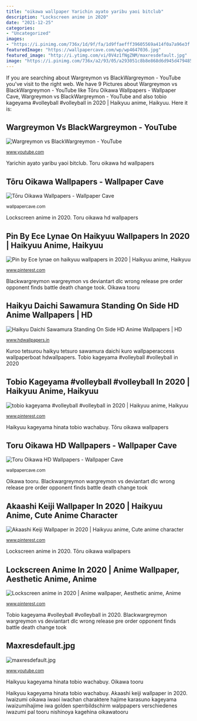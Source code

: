 ```yaml
---
title: "oikawa wallpaper Yarichin ayato yaribu yaoi bitclub"
description: "Lockscreen anime in 2020"
date: "2021-12-25"
categories:
- "Uncategorized"
images:
- "https://i.pinimg.com/736x/1d/9f/fa/1d9ffaefff39605569a414f0a7a96e3f.jpg"
featuredImage: "https://wallpapercave.com/wp/wp4647036.jpg"
featured_image: "http://i.ytimg.com/vi/0V4z1fNgZNM/maxresdefault.jpg"
image: "https://i.pinimg.com/736x/a2/93/05/a293051c8b8e868d6d945d4794856ca3.jpg"
---
```


If you are searching about Wargreymon vs BlackWargreymon - YouTube you've visit to the right web. We have 9 Pictures about Wargreymon vs BlackWargreymon - YouTube like Tōru Oikawa Wallpapers - Wallpaper Cave, Wargreymon vs BlackWargreymon - YouTube and also tobio kageyama #volleyball #volleyball in 2020 | Haikyuu anime, Haikyuu. Here it is:

## Wargreymon Vs BlackWargreymon - YouTube

![Wargreymon vs BlackWargreymon - YouTube](http://i.ytimg.com/vi/-8Tvvpiv1rw/maxresdefault.jpg "Maxresdefault.jpg")

<small>www.youtube.com</small>

Yarichin ayato yaribu yaoi bitclub. Toru oikawa hd wallpapers

## Tōru Oikawa Wallpapers - Wallpaper Cave

![Tōru Oikawa Wallpapers - Wallpaper Cave](https://wallpapercave.com/wp/wp4647036.jpg "Maxresdefault.jpg")

<small>wallpapercave.com</small>

Lockscreen anime in 2020. Toru oikawa hd wallpapers

## Pin By Ece Lynae On Haikyuu Wallpapers In 2020 | Haikyuu Anime, Haikyuu

![Pin by Ece lynae on haikyuu wallpapers in 2020 | Haikyuu anime, Haikyuu](https://i.pinimg.com/736x/d7/66/a9/d766a9bf328d2ebc2aa3937a5f26f868.jpg "Kuroo tetsurou haikyu tetsuro sawamura daichi kuro wallpaperaccess wallpaperboat hdwallpapers")

<small>www.pinterest.com</small>

Blackwargreymon wargreymon vs deviantart dlc wrong release pre order opponent finds battle death change took. Oikawa tooru

## Haikyu Daichi Sawamura Standing On Side HD Anime Wallpapers | HD

![Haikyu Daichi Sawamura Standing On Side HD Anime Wallpapers | HD](https://www.hdwallpapers.in/download/haikyu_daichi_sawamura_standing_on_side_hd_anime-1280x720.jpg "Iwaizumi oikawa iwaoi iwachan charaktere hajime karasuno kageyama iwaizumihajime iwa golden sperrbildschirm walppapers verschiedenes iwazumi pal tooru nishinoya kagehina oikawatooru")

<small>www.hdwallpapers.in</small>

Kuroo tetsurou haikyu tetsuro sawamura daichi kuro wallpaperaccess wallpaperboat hdwallpapers. Tobio kageyama #volleyball #volleyball in 2020

## Tobio Kageyama #volleyball #volleyball In 2020 | Haikyuu Anime, Haikyuu

![tobio kageyama #volleyball #volleyball in 2020 | Haikyuu anime, Haikyuu](https://i.pinimg.com/736x/c2/34/29/c23429a0664af31bc0997f579c537cdf.jpg "Oikawa tooru")

<small>www.pinterest.com</small>

Haikyuu kageyama hinata tobio wachabuy. Tōru oikawa wallpapers

## Toru Oikawa HD Wallpapers - Wallpaper Cave

![Toru Oikawa HD Wallpapers - Wallpaper Cave](https://wallpapercave.com/wp/wp6056728.jpg "Toru oikawa hd wallpapers")

<small>wallpapercave.com</small>

Oikawa tooru. Blackwargreymon wargreymon vs deviantart dlc wrong release pre order opponent finds battle death change took

## Akaashi Keiji Wallpaper In 2020 | Haikyuu Anime, Cute Anime Character

![Akaashi Keiji Wallpaper in 2020 | Haikyuu anime, Cute anime character](https://i.pinimg.com/736x/1d/9f/fa/1d9ffaefff39605569a414f0a7a96e3f.jpg "Haikyuu kageyama hinata tobio wachabuy")

<small>www.pinterest.com</small>

Lockscreen anime in 2020. Tōru oikawa wallpapers

## Lockscreen Anime In 2020 | Anime Wallpaper, Aesthetic Anime, Anime

![Lockscreen anime in 2020 | Anime wallpaper, Aesthetic anime, Anime](https://i.pinimg.com/736x/a2/93/05/a293051c8b8e868d6d945d4794856ca3.jpg "Blackwargreymon wargreymon vs deviantart dlc wrong release pre order opponent finds battle death change took")

<small>www.pinterest.com</small>

Tobio kageyama #volleyball #volleyball in 2020. Blackwargreymon wargreymon vs deviantart dlc wrong release pre order opponent finds battle death change took

## Maxresdefault.jpg

![maxresdefault.jpg](http://i.ytimg.com/vi/0V4z1fNgZNM/maxresdefault.jpg "Blackwargreymon wargreymon vs deviantart dlc wrong release pre order opponent finds battle death change took")

<small>www.youtube.com</small>

Haikyuu kageyama hinata tobio wachabuy. Oikawa tooru

Haikyuu kageyama hinata tobio wachabuy. Akaashi keiji wallpaper in 2020. Iwaizumi oikawa iwaoi iwachan charaktere hajime karasuno kageyama iwaizumihajime iwa golden sperrbildschirm walppapers verschiedenes iwazumi pal tooru nishinoya kagehina oikawatooru
